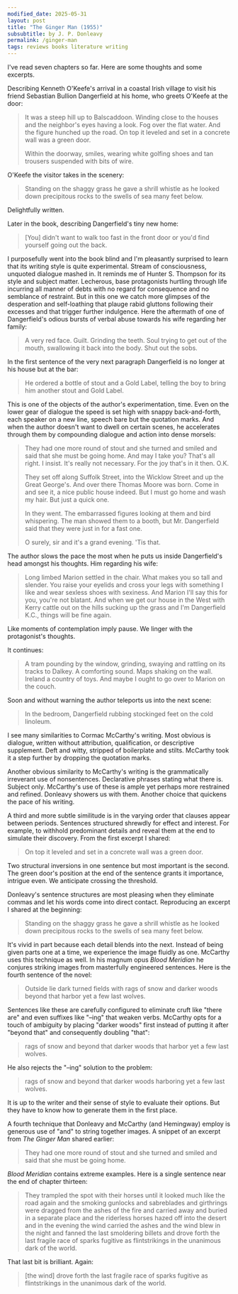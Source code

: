 ```yaml
---
modified_date: 2025-05-31
layout: post
title: "The Ginger Man (1955)"
subsubtitle: by J. P. Donleavy
permalink: /ginger-man
tags: reviews books literature writing
---
```


I've read seven chapters so far.
Here are some thoughts and some excerpts.
<!--more-->

Describing Kenneth O'Keefe's arrival in a coastal Irish village to visit his friend Sebastian Bullion Dangerfield at his home, who greets O'Keefe at the door:
> It was a steep hill up to Balscaddoon.
> Winding close to the houses and the neighbor's eyes having a look.
> Fog over the flat water.
> And the figure hunched up the road.
> On top it leveled and set in a concrete wall was a green door.
>
> Within the doorway, smiles, wearing white golfing shoes and tan trousers suspended with bits of wire.

O'Keefe the visitor takes in the scenery:
> Standing on the shaggy grass he gave a shrill whistle as he looked down precipitous rocks to the swells of sea many feet below.

Delightfully written.

Later in the book, describing Dangerfield's tiny new home:
> [You] didn't want to walk too fast in the front door or you'd find yourself going out the back.

I purposefully went into the book blind and I'm pleasantly surprised to learn that its writing style is quite experimental.
Stream of consciousness, unquoted dialogue mashed in.
It reminds me of Hunter S. Thompson for its style and subject matter.
Lecherous, base protagonists hurtling through life incurring all manner of debts with no regard for consequence and no semblance of restraint.
But in this one we catch more glimpses of the desperation and self-loathing that plauge rabid gluttons following their excesses and that trigger further indulgence.
Here the aftermath of one of Dangerfield's odious bursts of verbal abuse towards his wife regarding her family:
> A very red face.
> Guilt.
> Grinding the teeth.
> Soul trying to get out of the mouth, swallowing it back into the body.
> Shut out the sobs.

In the first sentence of the very next paragraph Dangerfield is no longer at his house but at the bar:
> He ordered a bottle of stout and a Gold Label, telling the boy to bring him another stout and Gold Label.

This is one of the objects of the author's experimentation, time.
Even on the lower gear of dialogue the speed is set high with snappy back-and-forth, each speaker on a new line, speech bare but the quotation marks.
And when the author doesn't want to dwell on certain scenes, he accelerates through them by compounding dialogue and action into dense morsels:
> They had one more round of stout and she turned and smiled and said that she must be going home.
> And may I take you?
> That's all right.
> I insist.
> It's really not necessary.
> For the joy that's in it then.
> O.K.
>
> They set off along Suffolk Street, into the Wicklow Street and up the Great George's.
> And over there Thomas Moore was born.
> Come in and see it, a nice public house indeed.
> But I must go home and wash my hair.
> But just a quick one.
>
> In they went.
> The embarrassed figures looking at them and bird whispering.
> The man showed them to a booth, but Mr. Dangerfield said that they were just in for a fast one.
>
> O surely, sir and it's a grand evening. 'Tis that.

The author slows the pace the most when he puts us inside Dangerfield's head amongst his thoughts.
Him regarding his wife:
> Long limbed Marion settled in the chair.
> What makes you so tall and slender.
> You raise your eyelids and cross your legs with something I like and wear sexless shoes with sexiness.
> And Marion I'll say this for you, you're not blatant.
> And when we get our house in the West with Kerry cattle out on the hills sucking up the grass and I'm Dangerfield K.C., things will be fine again.

Like moments of contemplation imply pause.
We linger with the protagonist's thoughts.

It continues:
> A tram pounding by the window, grinding, swaying and rattling on its tracks to Dalkey.
> A comforting sound.
> Maps shaking on the wall.
> Ireland a country of toys.
> And maybe I ought to go over to Marion on the couch.

Soon and without warning the author teleports us into the next scene:
> In the bedroom, Dangerfield rubbing stockinged feet on the cold linoleum.

I see many similarities to Cormac McCarthy's writing.
Most obvious is dialogue, written without attribution, qualification, or descriptive supplement.
Deft and witty, stripped of boilerplate and stilts.
McCarthy took it a step further by dropping the quotation marks.

Another obvious similarity to McCarthy's writing is the grammatically irreverant use of nonsentences.
Declarative phrases stating what there is.
Subject only.
McCarthy's use of these is ample yet perhaps more restrained and refined.
Donleavy showers us with them.
Another choice that quickens the pace of his writing.

A third and more subtle similitude is in the varying order that clauses appear between periods.
Sentences structured shrewdly for effect and interest.
For example, to withhold predominant details and reveal them at the end to simulate their discovery.
From the first excerpt I shared:
> On top it leveled and set in a concrete wall was a green door.

Two structural inversions in one sentence but most important is the second.
The green door's position at the end of the sentence grants it importance, intrigue even.
We anticipate crossing the threshold.

Donleavy's sentence structures are most pleasing when they eliminate commas and let his words come into direct contact.
Reproducing an excerpt I shared at the beginning:
> Standing on the shaggy grass he gave a shrill whistle as he looked down precipitous rocks to the swells of sea many feet below.

It's vivid in part because each detail blends into the next.
Instead of being given parts one at a time, we experience the image fluidly as one.
McCarthy uses this technique as well.
In his magnum opus _Blood Meridian_ he conjures striking images from masterfully engineered sentences.
Here is the fourth sentence of the novel:
> Outside lie dark turned fields with rags of snow and darker woods beyond that harbor yet a few last wolves.

Sentences like these are carefully configured to eliminate cruft like "there are" and even suffixes like "–ing" that weaken verbs.
McCarthy opts for a touch of ambiguity by placing "darker woods" first instead of putting it after "beyond that" and consequently doubling "that":
> rags of snow and beyond that darker woods that harbor yet a few last wolves.

He also rejects the "–ing" solution to the problem:
> rags of snow and beyond that darker woods harboring yet a few last wolves.

It is up to the writer and their sense of style to evaluate their options.
But they have to know how to generate them in the first place.

A fourth technique that Donleavy and McCarthy (and Hemingway) employ is generous use of "and" to string together images.
A snippet of an excerpt from _The Ginger Man_ shared earlier:
> They had one more round of stout and she turned and smiled and said that she must be going home.

_Blood Meridian_ contains extreme examples.
Here is a single sentence near the end of chapter thirteen:
> They trampled the spot with their horses until it looked much like the road again and the smoking gunlocks and sabreblades and girthrings were dragged from the ashes of the fire and carried away and buried in a separate place and the riderless horses hazed off into the desert and in the evening the wind carried the ashes and the wind blew in the night and fanned the last smoldering billets and drove forth the last fragile race of sparks fugitive as flintstrikings in the unanimous dark of the world.

That last bit is brilliant.
Again:
> [the wind] drove forth the last fragile race of sparks fugitive as flintstrikings in the unanimous dark of the world.
